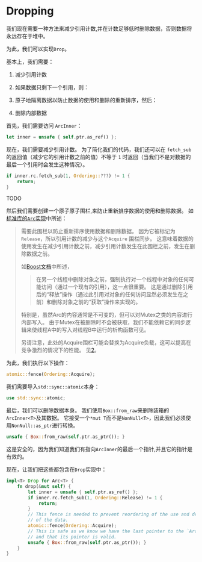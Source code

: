 # Dropping

我们现在需要一种方法来减少引用计数,并在计数足够低时删除数据，否则数据将永远存在于堆中。

为此，我们可以实现`Drop`。

基本上，我们需要：

1. 减少引用计数

2. 如果数据只剩下一个引用，则：

3. 原子地隔离数据以防止数据的使用和删除的重新排序，然后：

4. 删除内部数据

首先，我们需要访问 `ArcInner`：

```Rust
let inner = unsafe { self.ptr.as_ref() };
```

现在，我们需要减少引用计数。 为了简化我们的代码，我们还可以在 `fetch_sub` 的返回值（减少它的引用计数之前的值）不等于 `1` 时返回（当我们不是对数据的最后一个引用时会发生这种情况）。

```rust
if inner.rc.fetch_sub(1, Ordering::???) != 1 {
    return;
}
```

TODO

然后我们需要创建一个原子原子围栏,来防止重新排序数据的使用和删除数据。 如[标准库的`Arc`实现](https://github.com/rust-lang/rust/blob/e1884a8e3c3e813aada8254edfa120e85bf5ffca/library/alloc/src/sync.rs#L1440-L1467)中所述：

> 需要此围栏以防止重新排序使用数据和删除数据。 因为它被标记为`Release`，所以引用计数的减少与这个`Acquire` 围栏同步。 这意味着数据的使用发生在减少引用计数之前，减少引用计数发生在此围栏之前，发生在删除数据之前。
>
> 如[Boost文档](https://www.boost.org/doc/libs/1_55_0/doc/html/atomic/usage_examples.html)中所述，
>
>> 在另一个线程中删除对象之前，强制执行对一个线程中对象的任何可能访问（通过一个现有的引用），这一点很重要。 这是通过删除引用后的“释放”操作（通过此引用对对象的任何访问显然必须发生在之前）和删除对象之前的“获取”操作来实现的。
>
> 特别是，虽然Arc的内容通常是不可变的，但可以对Mutex之类的内容进行内部写入。 由于Mutex在被删除时不会被获取，我们不能依赖它的同步逻辑来使线程A中的写入对线程B中运行的析构函数可见。
>
> 另请注意，此处的Acquire围栏可能会替换为Acquire负载，这可以提高在竞争激烈的情况下的性能。 见[2](https://github.com/rust-lang/rust/pull/41714)。

为此，我们执行以下操作：

```Rust
atomic::fence(Ordering::Acquire);
```

我们需要导入`std::sync::atomic`本身：

```Rust
use std::sync::atomic;
```

最后，我们可以删除数据本身。 我们使用`Box::from_raw`来删除装箱的`ArcInner<T>`及其数据。 它接受一个`*mut T`而不是`NonNull<T>`，因此我们必须使用`NonNull::as_ptr`进行转换。

```Rust
unsafe { Box::from_raw(self.ptr.as_ptr()); }
```

这是安全的，因为我们知道我们有指向`ArcInner`的最后一个指针,并且它的指针是有效的。

现在，让我们把这些都包含在`Drop`实现中：

```Rust
impl<T> Drop for Arc<T> {
    fn drop(&mut self) {
        let inner = unsafe { self.ptr.as_ref() };
        if inner.rc.fetch_sub(1, Ordering::Release) != 1 {
            return;
        }
        // This fence is needed to prevent reordering of the use and deletion
        // of the data.
        atomic::fence(Ordering::Acquire);
        // This is safe as we know we have the last pointer to the `ArcInner`
        // and that its pointer is valid.
        unsafe { Box::from_raw(self.ptr.as_ptr()); }
    }
}
```
